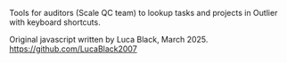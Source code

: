Tools for auditors (Scale QC team) to lookup tasks and projects in Outlier with keyboard shortcuts. 

Original javascript written by Luca Black, March 2025. 
https://github.com/LucaBlack2007 


